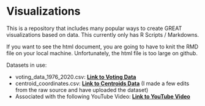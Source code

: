 # Visualizations
This is a repository that includes many popular ways to create GREAT visualizations based on data. This currently only has R Scripts / Markdowns.

If you want to see the html document, you are going to have to knit the RMD file on your local machine. Unfortunately, the html file is too large on github.

Datasets in use:
- voting_data_1976_2020.csv: [**Link to Voting Data**](https://dataverse.harvard.edu/dataset.xhtml?persistentId=doi:10.7910/DVN/42MVDX)
- centroid_coordinates.csv: [**Link to Centroids Data**](https://developers.google.com/public-data/docs/canonical/states_csv) (I made a few edits from the raw source and have uploaded the dataset)
- Associated with the following YouTube Video: [**Link to YouTube Video**](https://youtu.be/l89E74X8MTg)
